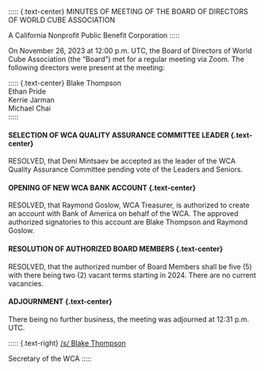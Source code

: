 ::::: {.text-center}
MINUTES OF MEETING OF THE BOARD OF DIRECTORS OF WORLD CUBE ASSOCIATION

A California Nonprofit Public Benefit Corporation
:::::

On November 26, 2023 at 12:00 p.m. UTC, the Board of Directors of World Cube Association (the “Board”) met for a regular meeting via Zoom. The following directors were present at the meeting:

::::: {.text-center}
Blake Thompson <br>
Ethan Pride <br>
Kerrie Jarman <br>
Michael Chai <br>
:::::


#### SELECTION OF WCA QUALITY ASSURANCE COMMITTEE LEADER {.text-center}

RESOLVED, that Deni Mintsaev be accepted as the leader of the WCA Quality Assurance Committee pending vote of the Leaders and Seniors.

#### OPENING OF NEW WCA BANK ACCOUNT {.text-center}

RESOLVED, that Raymond Goslow, WCA Treasurer, is authorized to create an account with Bank of America on behalf of the WCA. The approved authorized signatories to this account are Blake Thompson and Raymond Goslow.

#### RESOLUTION OF AUTHORIZED BOARD MEMBERS {.text-center}

RESOLVED, that the authorized number of Board Members shall be five (5) with there being two (2) vacant terms starting in 2024. There are no current vacancies.

#### ADJOURNMENT {.text-center}

There being no further business, the meeting was adjourned at 12:31 p.m. UTC.

::::: {.text-right}
<u>/s/ Blake Thompson</u>

Secretary of the WCA
:::::
